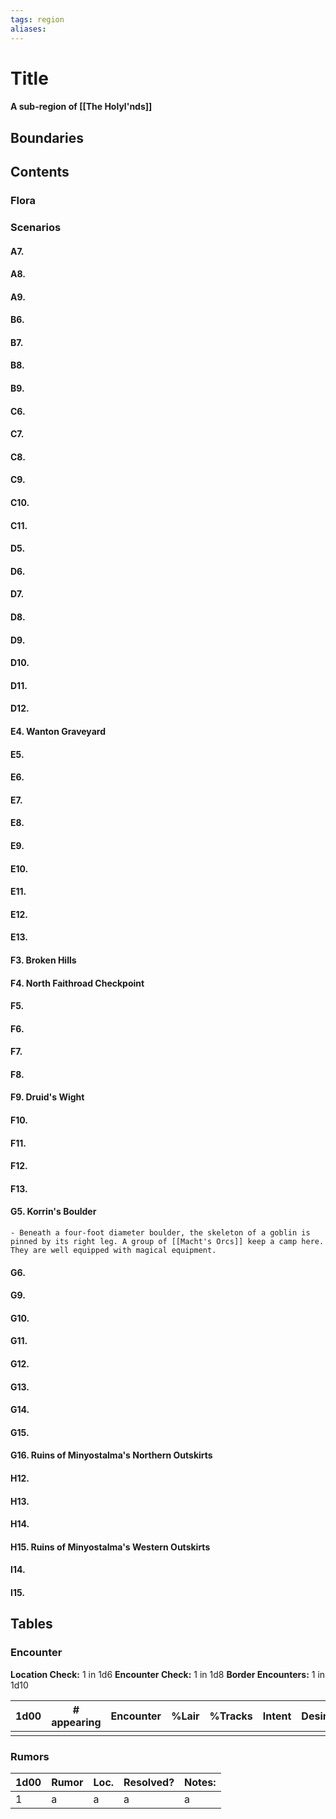 ```yaml
---
tags: region
aliases:
---
```

# Title
#### A sub-region of [[The Holyl'nds]]
## Boundaries
## Contents
### Flora
### Scenarios
#### A7.
#### A8.
#### A9.
#### B6.
#### B7.
#### B8.
#### B9.
#### C6.
#### C7.
#### C8.
#### C9.
#### C10.
#### C11.
#### D5.
#### D6.
#### D7.
#### D8.
#### D9.
#### D10.
#### D11.
#### D12.
#### E4. Wanton Graveyard
#### E5.
#### E6.
#### E7.
#### E8.
#### E9.
#### E10.
#### E11.
#### E12.
#### E13.
#### F3. Broken Hills
#### F4. North Faithroad Checkpoint
#### F5.
#### F6.
#### F7.
#### F8.
#### F9. Druid's Wight
#### F10.
#### F11.
#### F12.
#### F13.
#### G5. Korrin's Boulder
	- Beneath a four-foot diameter boulder, the skeleton of a goblin is pinned by its right leg. A group of [[Macht's Orcs]] keep a camp here. They are well equipped with magical equipment.
#### G6.
#### G9.
#### G10.
#### G11.
#### G12.
#### G13.
#### G14.
#### G15.
#### G16. Ruins of Minyostalma's Northern Outskirts
#### H12.
#### H13.
#### H14.
#### H15. Ruins of Minyostalma's Western Outskirts
#### I14.
#### I15.

## Tables
### Encounter
**Location Check:** 1 in 1d6
**Encounter Check:** 1 in 1d8
**Border Encounters:** 1 in 1d10


| 1d00 | # appearing | Encounter | %Lair | %Tracks | Intent | Desire |
| ---- | ----------- | --------- | ----- | ------- | ------ | ------ |
|      |             |           |       |         |        |        |

### Rumors
| 1d00 | Rumor | Loc. | Resolved? | Notes: |
|------|-------|------|-----------|--------|
| 1    | a     | a    | a         | a      |